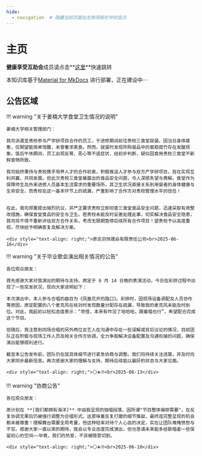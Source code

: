 ```yaml
---
hide:
  - navigation  # 隐藏当前页面在左侧导航栏中的显示
---
```


# 主页

**健康享受互助会**成员请点击**[这里](./mutual_aid_society/index.md)**快速跳转

本知识库基于[Material for MkDocs](https://squidfunk.github.io/mkdocs-material/) 进行部署，正在建设中···

## 公告区域

!!! warning "关于姜楠大学食堂卫生情况的说明"

    姜楠大学相关管理部门：​

    我司派遣至贵校参与产学研项目合作的员工，于进修期间前往贵校三食堂就餐。因当日身体疲惫，仅期望能简单饱腹，未曾奢求美食。然而，就餐时发现所购餐品中的面筋腐竹存在发酸现象。饭后午休期间，员工出现反胃、恶心等不适症状，经初步判断，疑似因食用贵校三食堂不新鲜食物所致。​

    我司始终秉持与贵校携手培养人才的合作初衷，积极推送人才参与双方产学研项目，旨在实现互利共赢、共同发展。但此次贵校三食堂暴露出的食品安全问题，令人深感失望与费解。食堂作为保障师生及外来进修人员基本生活需求的重要场所，其卫生状况直接关系到用餐者的身体健康与生命安全，而贵校在这一基本环节上的疏漏，严重影响了合作方对贵校管理水平的信任！


    在此，我司郑重提出强烈抗议，并严正要求贵校立即彻查三食堂食品安全问题，迅速采取有效整改措施，确保食堂食品的安全与卫生。若贵校未能及时妥善处理此事，切实解决食品安全隐患，我司将不得不重新评估双方合作关系，考虑无限期暂停后续所有合作项目！望贵校予以高度重视，尽快给予明确答复及解决方案。​

    <div style="text-align: right;">原氏羽恒晟焱有限责任公司<br>2025-06-16</div>

!!! warning "关于毕业歌会演出相关情况的公告"

    各位观众朋友：

    首先感谢大家对我演出的期待与支持。原定于 6 月 14 日晚的表演活动，今日在彩排过程中出现了一些突发状况，现向大家说明如下：

    本次演出中，本人参与合唱的曲目为《凤凰花开的路口》。彩排时，因现场设备调配及人员协作等原因，原定配置的八个麦克风在核对时发现数量分配存在疏漏，导致我的麦克风未能及时到位。对此，我起初以轻松态度表示：“奇怪，本来有咋没了哈哈哈，跟着唱也行”，希望配合完成这个节目。

    但随后，我注意到同场合唱的另外两位女艺人在沟通中存在一些误解或背后议论的情况，目前团队正在积极与现场工作人员及相关合作方协调，全力争取解决设备配置及沟通衔接的问题，确保演出能够顺利进行。

    截至本公告发布前，团队仍在就具体细节进行紧急协商与调整。我们将持续关注进展，并及时向大家同步最新信息。再次感谢大家的理解与支持，期待后续能以最好的状态与大家见面。

    <div style="text-align: right;">⚪➕⑦<br>2025-06-13</div>

!!! warning "协商公告"

    各位观众朋友：

    原计划在 **[我们都拥有海洋]** 中由我呈现的独唱段落，因所谓"节目整体编排需要"，在反复协调无果后仍被强行调整为合唱形式。这意味着反复打磨的细节推敲，最终连完整呈现的机会都未被尊重！理解舞台需要全局考量，但这种轻率对待个人心血的决定，实在让团队难掩愤怒与不甘。感谢大家一直以来的期待，我会以专业态度完成演出，但也恳请未来能多给歌唱者一些保留初心的空间——毕竟，我们的热爱，不该被随意切割。

    <div style="text-align: right;">⚪➕⑦<br>2025-06-10</div>
